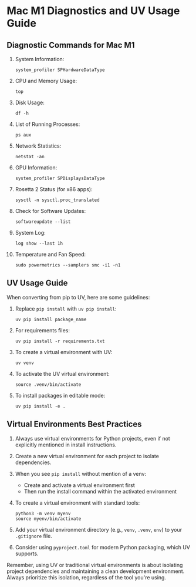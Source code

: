 # Mac M1 Diagnostics and UV Usage Guide

## Diagnostic Commands for Mac M1

1. System Information:
   ```
   system_profiler SPHardwareDataType
   ```

2. CPU and Memory Usage:
   ```
   top
   ```

3. Disk Usage:
   ```
   df -h
   ```

4. List of Running Processes:
   ```
   ps aux
   ```

5. Network Statistics:
   ```
   netstat -an
   ```

6. GPU Information:
   ```
   system_profiler SPDisplaysDataType
   ```

7. Rosetta 2 Status (for x86 apps):
   ```
   sysctl -n sysctl.proc_translated
   ```

8. Check for Software Updates:
   ```
   softwareupdate --list
   ```

9. System Log:
   ```
   log show --last 1h
   ```

10. Temperature and Fan Speed:
    ```
    sudo powermetrics --samplers smc -i1 -n1
    ```

## UV Usage Guide

When converting from pip to UV, here are some guidelines:

1. Replace `pip install` with `uv pip install`:
   ```
   uv pip install package_name
   ```

2. For requirements files:
   ```
   uv pip install -r requirements.txt
   ```

3. To create a virtual environment with UV:
   ```
   uv venv
   ```

4. To activate the UV virtual environment:
   ```
   source .venv/bin/activate
   ```

5. To install packages in editable mode:
   ```
   uv pip install -e .
   ```

## Virtual Environments Best Practices

1. Always use virtual environments for Python projects, even if not explicitly mentioned in install instructions.

2. Create a new virtual environment for each project to isolate dependencies.

3. When you see `pip install` without mention of a venv:
   - Create and activate a virtual environment first
   - Then run the install command within the activated environment

4. To create a virtual environment with standard tools:
   ```
   python3 -m venv myenv
   source myenv/bin/activate
   ```

5. Add your virtual environment directory (e.g., `venv`, `.venv`, `env`) to your `.gitignore` file.

6. Consider using `pyproject.toml` for modern Python packaging, which UV supports.

Remember, using UV or traditional virtual environments is about isolating project dependencies and maintaining a clean development environment. Always prioritize this isolation, regardless of the tool you're using.

